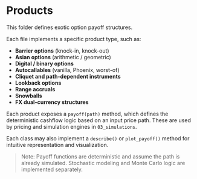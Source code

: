 # Products

This folder defines exotic option payoff structures.

Each file implements a specific product type, such as:

- **Barrier options** (knock-in, knock-out)
- **Asian options** (arithmetic / geometric)
- **Digital / binary options**
- **Autocallables** (vanilla, Phoenix, worst-of)
- **Cliquet and path-dependent instruments**
- **Lookback options**
- **Range accruals**
- **Snowballs**
- **FX dual-currency structures**

Each product exposes a `payoff(path)` method, which defines the deterministic cashflow logic based on an input price path. These are used by pricing and simulation engines in `03_simulations`.

Each class may also implement a `describe()` or `plot_payoff()` method for intuitive representation and visualization.

> Note: Payoff functions are deterministic and assume the path is already simulated. Stochastic modeling and Monte Carlo logic are implemented separately.
